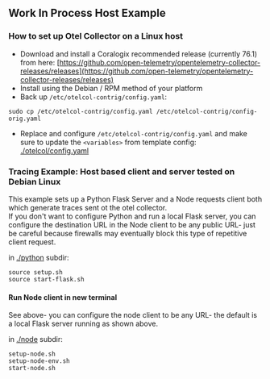 ## Work In Process Host Example

### How to set up Otel Collector on a Linux host 
- Download and install a Coralogix recommended release (currently 76.1) from here: [https://github.com/open-telemetry/opentelemetry-collector-releases/releases](https://github.com/open-telemetry/opentelemetry-collector-releases/releases)
- Install using the Debian / RPM method of your platform
- Back up `/etc/otelcol-contrig/config.yaml`:  
```
sudo cp /etc/otelcol-contrig/config.yaml /etc/otelcol-contrig/config-orig.yaml
```
- Replace and configure `/etc/otelcol-contrig/config.yaml` and make sure to update the `<variables>` from template config: [./otelcol/config.yaml](./otelcol/config.yanl)

### Tracing Example: Host based client and server tested on Debian Linux  

This example sets up a Python Flask Server and a Node requests client both which generate traces sent ot the otel collector.  
If you don't want to configure Python and run a local Flask server, you can configure the destination URL in the Node client to be any public URL- just be careful because firewalls may eventually block this type of repetitive client request.  

in [./python](./python) subdir:
```
source setup.sh
source start-flask.sh
```

#### Run Node client in new terminal

See above- you can configure the node client to be any URL- the default is a local Flask server running as shown above.  

in [./node](./node) subdir:
```
setup-node.sh
setup-node-env.sh
start-node.sh
```